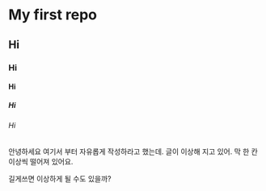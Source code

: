 # My first repo
## Hi
### Hi
####  Hi
#####  Hi
######  Hi

안녕하세요 여기서 부터 자유롭게 작성하라고 했는데.
글이 이상해 지고 있어.
막 한 칸 이상씩 떨어져 있어요.

길게쓰면 이상하게 될 수도 있을까?  

